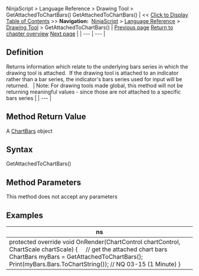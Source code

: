 ﻿
NinjaScript > Language Reference > Drawing Tool > GetAttachedToChartBars()
GetAttachedToChartBars()
| << [Click to Display Table of Contents](getattachedtochartbars.md) >> **Navigation:**     [NinjaScript](ninjascript.md) > [Language Reference](language_reference_wip.md) > [Drawing Tool](drawing_tools.md) > GetAttachedToChartBars() | [Previous page](drawnby.md) [Return to chapter overview](drawing_tools.md) [Next page](getclosestanchor.md) |
| --- | --- |
## Definition
Returns information which relate to the underlying bars series in which the drawing tool is attached.  If the drawing tool is attached to an indicator rather than a bar series, the indicator's bars series used for input will be returned.
 
| Note: For drawing tools made global, this method will not be returning meaningful values - since those are not attached to a specific bars series |
| --- |
## 
## Method Return Value
A [ChartBars](chartbars.md) object
## 
## Syntax
GetAttachedToChartBars()
## 
## Method Parameters
This method does not accept any parameters
## 
## Examples
| ns |
| --- |
| protected override void OnRender(ChartControl chartControl, ChartScale chartScale) {       // get the attached chart bars    ChartBars myBars = GetAttachedToChartBars();        Print(myBars.Bars.ToChartString()); // NQ 03-15 (1 Minute) } |

